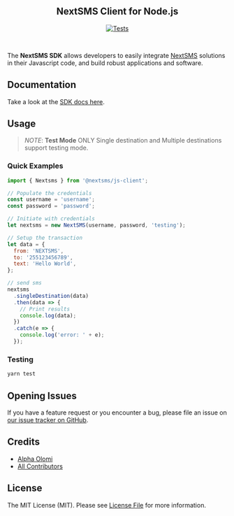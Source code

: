 <h2 align="center"> NextSMS Client for Node.js</h2>

<p align="center"><a href="https://github.com/nextsms/js-client/actions/workflows/node.js.yml"><img src="https://github.com/nextsms/js-client/actions/workflows/node.js.yml/badge.svg" alt="Tests"></a></p>

<br>

The **NextSMS SDK** allows developers to easily integrate [NextSMS](https://nextsms.co.tz/) solutions in their Javascript code, and build robust applications and software.

## Documentation

Take a look at the [SDK docs here](hhttps://nextsms.github.io/js-client/).

## Usage

> _NOTE_:
> **Test Mode** ONLY Single destination and Multiple destinations support testing mode.

### Quick Examples

```js
import { Nextsms } from '@nextsms/js-client';

// Populate the credentials
const username = 'username';
const password = 'password';

// Initiate with credentials
let nextsms = new NextSMS(username, password, 'testing');

// Setup the transaction
let data = {
  from: 'NEXTSMS',
  to: '255123456789',
  text: 'Hello World',
};

// send sms
nextsms
  .singleDestination(data)
  .then(data => {
    // Print results
    console.log(data);
  })
  .catch(e => {
    console.log('error: ' + e);
  });
```

### Testing

```bash
yarn test
```

## Opening Issues

If you have a feature request or you encounter a bug, please file an issue on [our issue tracker on GitHub](https://github.com/nextsms/js-client/issues).

## Credits

- [Alpha Olomi](https://github.com/alphaolomi)
- [All Contributors](../../contributors)

## License

The MIT License (MIT). Please see [License File](LICENSE.md) for more information.
